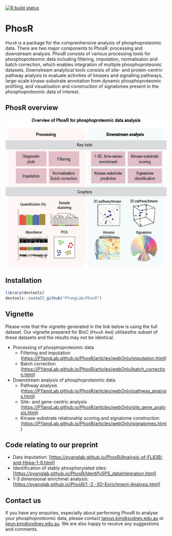 <!-- badges: start -->
[![R build status](https://github.com/PYangLab/PhosR/workflows/R-CMD-check/badge.svg)](https://github.com/PYangLab/PhosR/actions)
<!-- badges: end -->


# PhosR

`PhosR` is a package for the comprenhensive analysis of phosphoproteomic data. There are two major components to PhosR: processing and downstream analysis. PhosR consists of various processing tools for phosphoproteomic data including filtering, imputation, normalisaton and batch correction, which enables integration of multiple phosphoproteomic datasets. Downstream analytical tools consists of site- and protein-centric pathway analysis to evaluate activities of kinases and signalling pathways, large-scale kinase-substrate annotation from dynamic phosphoproteomic profiling, and visualisation and construction of signalomes present in the phosphoproteomic data of interest.

## PhosR overview

<img src="https://raw.githubusercontent.com/PYangLab/PhosR/master/inst/graphical_abstract.png" align="center"/>


## Installation

```r
library(devtools)
devtools::install_github("PYangLab/PhosR")
```

## Vignette 

<!--You can find the vignette at our website: https://PYangLab.github.io/PhosR/articles/webOnly/index.html-->
Please note that the vignette generated in the link below is using the full dataset. 
Our vignette prepared for BioC (`PhosR.Rmd`) utilisesthe subset of these datasets and the results may not be identical.


* Processing of phosphoproteomic data 
     * Filtering and imputation (https://PYangLab.github.io/PhosR/articles/webOnly/imputation.html)
     * Batch correction (https://PYangLab.github.io/PhosR/articles/webOnly/batch_correction.html)
* Downstream analysis of phosphoproteomic data
     * Pathway analysis (https://PYangLab.github.io/PhosR/articles/webOnly/pathway_analysis.html)
     * Site- and gene-centric analysis (https://PYangLab.github.io/PhosR/articles/webOnly/site_gene_analysis.html)
     * Kinase-substrate relationship scoring and signalome construction (https://PYangLab.github.io/PhosR/articles/webOnly/signalomes.html)

## Code relating to our preprint

* Data imputation: [https://pyanglab.github.io/PhosR/Analysis-of-FL83B-and-Hepa-1-6.html]
* Identification of stably phosphorylated sites: [https://pyanglab.github.io/PhosR/IdentifySPS_dataIntegration.html]
* 1-3 dimensional enrichmet analysis: [https://pyanglab.github.io/PhosR/1,-2,-3D-Enrichment-Analysis.html]

## Contact us

If you have any enquiries, especially about performing PhosR to analyse your phosphoproteomic data, please contact taiyun.kim@sydney.edu.au or jieun.kim@sydney.edu.au. We are also happy to receive any suggestions and comments.


